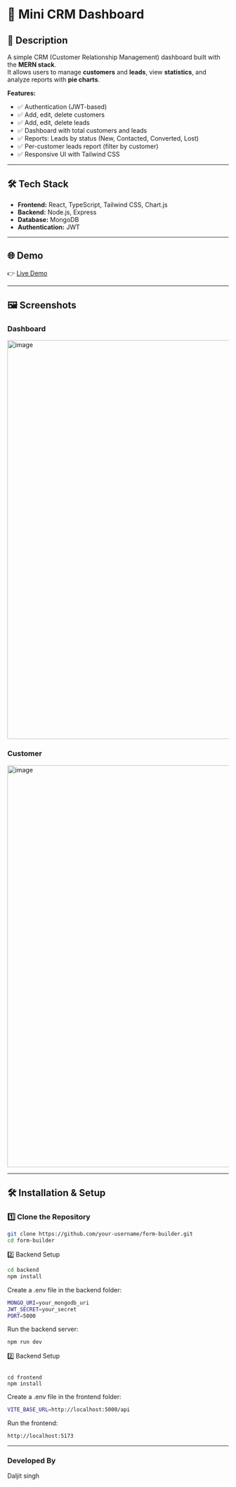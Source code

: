 # 🧩 Mini CRM Dashboard

## 📖 Description
A simple CRM (Customer Relationship Management) dashboard built with the **MERN stack**.  
It allows users to manage **customers** and **leads**, view **statistics**, and analyze reports with **pie charts**.  

**Features:**  
- ✅ Authentication (JWT-based)  
- ✅ Add, edit, delete customers  
- ✅ Add, edit, delete leads  
- ✅ Dashboard with total customers and leads  
- ✅ Reports: Leads by status (New, Contacted, Converted, Lost)  
- ✅ Per-customer leads report (filter by customer)  
- ✅ Responsive UI with Tailwind CSS  

---

## 🛠 Tech Stack
- **Frontend:** React, TypeScript, Tailwind CSS, Chart.js  
- **Backend:** Node.js, Express  
- **Database:** MongoDB  
- **Authentication:** JWT  

---

## 🌐 Demo
👉 [Live Demo](https://mini-crm-sable.vercel.app/)

---

## 🖼 Screenshots



### Dashboard
<img width="1872" height="908" alt="image" src="https://github.com/user-attachments/assets/9a2a01b1-7ecb-4e9f-8bdf-147e45111f88" />


### Customer

<img width="1890" height="915" alt="image" src="https://github.com/user-attachments/assets/71437bfb-31e0-439d-8512-1f12f11d38bc" />


---


## 🛠 Installation & Setup

### 1️⃣ Clone the Repository
```bash
git clone https://github.com/your-username/form-builder.git
cd form-builder

```
2️⃣ Backend Setup
```bash
cd backend
npm install

```
Create a .env file in the backend folder:
```bash
MONGO_URI=your_mongodb_uri
JWT_SECRET=your_secret
PORT=5000

```
Run the backend server:
```bash
npm run dev
```
2️⃣ Backend Setup
```

cd frontend
npm install
```
Create a .env file in the frontend folder:
```bash
VITE_BASE_URL=http://localhost:5000/api
```
Run the frontend:
```bash
http://localhost:5173
```
---

### Developed By
Daljit singh
